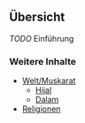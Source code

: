 ## Übersicht

*TODO* Einführung

### Weitere Inhalte

* [Welt/Muskarat](./world.html)
  * [Hijal](./hijal.html)
  * [Dalam](./dalam.html)
* [Religionen](./religion.html)